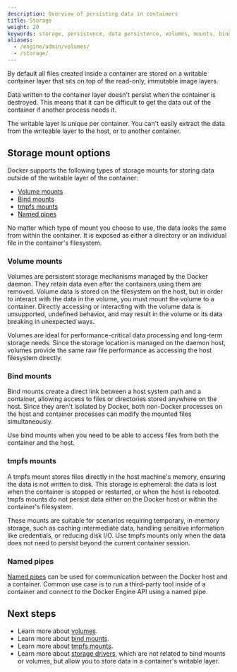 ```yaml
---
description: Overview of persisting data in containers
title: Storage
weight: 20
keywords: storage, persistence, data persistence, volumes, mounts, bind mounts, tmpfs
aliases:
  - /engine/admin/volumes/
  - /storage/
---
```


By default all files created inside a container are stored on a writable
container layer that sits on top of the read-only, immutable image layers.

Data written to the container layer doesn't persist when the container is
destroyed. This means that it can be difficult to get the data out of the
container if another process needs it.

The writable layer is unique per container. You can't easily extract the data
from the writeable layer to the host, or to another container.

## Storage mount options

Docker supports the following types of storage mounts for storing data outside
of the writable layer of the container:

- [Volume mounts](#volume-mounts)
- [Bind mounts](#bind-mounts)
- [tmpfs mounts](#tmpfs-mounts)
- [Named pipes](#named-pipes)

No matter which type of mount you choose to use, the data looks the same from
within the container. It is exposed as either a directory or an individual file
in the container's filesystem.

### Volume mounts

Volumes are persistent storage mechanisms managed by the Docker daemon. They
retain data even after the containers using them are removed. Volume data is
stored on the filesystem on the host, but in order to interact with the data in
the volume, you must mount the volume to a container. Directly accessing or
interacting with the volume data is unsupported, undefined behavior, and may
result in the volume or its data breaking in unexpected ways.

Volumes are ideal for performance-critical data processing and long-term
storage needs. Since the storage location is managed on the daemon host,
volumes provide the same raw file performance as accessing the host filesystem
directly.

### Bind mounts

Bind mounts create a direct link between a host system path and a container,
allowing access to files or directories stored anywhere on the host. Since they
aren't isolated by Docker, both non-Docker processes on the host and container
processes can modify the mounted files simultaneously.

Use bind mounts when you need to be able to access files from both the
container and the host.

### tmpfs mounts

A tmpfs mount stores files directly in the host machine's memory, ensuring the
data is not written to disk. This storage is ephemeral: the data is lost when
the container is stopped or restarted, or when the host is rebooted. tmpfs
mounts do not persist data either on the Docker host or within the container's
filesystem.

These mounts are suitable for scenarios requiring temporary, in-memory storage,
such as caching intermediate data, handling sensitive information like
credentials, or reducing disk I/O. Use tmpfs mounts only when the data does not
need to persist beyond the current container session.

### Named pipes

[Named pipes](https://docs.microsoft.com/en-us/windows/desktop/ipc/named-pipes)
can be used for communication between the Docker host and a container. Common
use case is to run a third-party tool inside of a container and connect to the
Docker Engine API using a named pipe.

## Next steps

- Learn more about [volumes](./volumes.md).
- Learn more about [bind mounts](./bind-mounts.md).
- Learn more about [tmpfs mounts](./tmpfs.md).
- Learn more about [storage drivers](/engine/storage/drivers/), which
  are not related to bind mounts or volumes, but allow you to store data in a
  container's writable layer.
